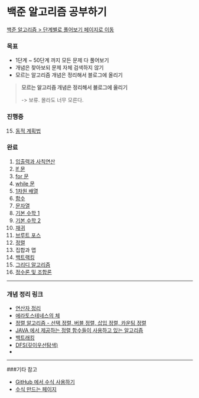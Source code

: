 # 백준 알고리즘 공부하기

[백준 알고리즘 > 단계별로 풀어보기 페이지로 이동](https://www.acmicpc.net/step)

### 목표
- 1단계 ~ 50단계 까지 모든 문제 다 풀어보기
- 개념은 찾아보되 문제 자체 검색하지 않기
- 모르는 알고리즘 개념은 정리해서 블로그에 올리기

> **모르는 알고리즘 개념은 정리해서 블로그에 올리기**
> 
>   -> 보류. 몰라도 너무 모른다. 

### 진행중

15. [동적 계획법](https://github.com/hwkang93/baekjoon_algorithm/tree/master/src/level15)

### 완료
1. [입출력과 사칙연산](https://github.com/hwkang93/baekjoon_algorithm/tree/master/src/level1)
2. [If 문](https://github.com/hwkang93/baekjoon_algorithm/tree/master/src/level2)
3. [for 문](https://github.com/hwkang93/baekjoon_algorithm/tree/master/src/level3)
4. [while 문](https://github.com/hwkang93/baekjoon_algorithm/tree/master/src/level4)
5. [1차원 배열](https://github.com/hwkang93/baekjoon_algorithm/tree/master/src/level5)
6. [함수](https://github.com/hwkang93/baekjoon_algorithm/tree/master/src/level6)
7. [문자열](https://github.com/hwkang93/baekjoon_algorithm/tree/master/src/level7)
8. [기본 수학 1](https://github.com/hwkang93/baekjoon_algorithm/tree/master/src/level8)
9. [기본 수학 2](https://github.com/hwkang93/baekjoon_algorithm/tree/master/src/level9)
10. [재귀](https://github.com/hwkang93/baekjoon_algorithm/tree/master/src/level10)
11. [브루트 포스](https://github.com/hwkang93/baekjoon_algorithm/tree/master/src/level11)
12. [정렬](https://github.com/hwkang93/baekjoon_algorithm/tree/master/src/level12)
13. 집합과 맵
14. [백트랙킹](https://github.com/hwkang93/baekjoon_algorithm/tree/master/src/level14)
16. [그리디 알고리즘](https://github.com/hwkang93/baekjoon_algorithm/tree/master/src/level16)
17. [정수론 및 조합론](https://github.com/hwkang93/baekjoon_algorithm/tree/master/src/level17)





------

### 개념 정리 링크

- [연산자 정리](https://github.com/hwkang93/baekjoon_algorithm/tree/master/src/level1/README.md)
- [에라토스테네스의 체](https://github.com/hwkang93/baekjoon_algorithm/tree/master/src/level9/README.md)
- [정렬 알고리즘 - 선택 정렬, 버블 정렬, 삽입 정렬, 카운팅 정렬](https://github.com/hwkang93/baekjoon_algorithm/tree/master/src/level12/README.md)
- [JAVA 에서 제공하는 정렬 함수들이 사용하고 있는 알고리즘](https://github.com/hwkang93/baekjoon_algorithm/tree/master/src/level12/README.md)
- [백트래킹](https://github.com/hwkang93/baekjoon_algorithm/tree/master/src/level14/README.md)
- [DFS(깊이우선탐색)](https://github.com/hwkang93/baekjoon_algorithm/tree/master/src/level14/README.md)
- 


-----------------------------------

###기타 참고

- [GitHub 에서 수식 사용하기](https://github.com/zeuseyera/Markdown_TongDal-kr)
- [수식 만드는 페이지](https://latex.codecogs.com/)